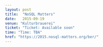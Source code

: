 ```yaml
---
layout: post
title:  "NoSQL Matters"
date:   2015-09-19
venue: "Kulturbrauerei"
ticket: "Ticket: Available soon"
time: "Time: TBA"
href: "https://2015.nosql-matters.org/ber/"
---
```

<!-- fill in the URL of your event host page if you haven't enough information for a detail page, so the event link won't point on the detail page at all -->
